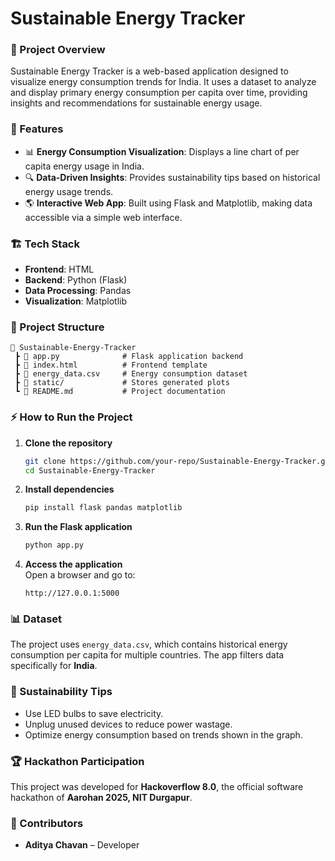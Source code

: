 # Sustainable Energy Tracker  

### 🚀 Project Overview  
Sustainable Energy Tracker is a web-based application designed to visualize energy consumption trends for India. It uses a dataset to analyze and display primary energy consumption per capita over time, providing insights and recommendations for sustainable energy usage.

### 📌 Features  
- 📊 **Energy Consumption Visualization**: Displays a line chart of per capita energy usage in India.  
- 🔍 **Data-Driven Insights**: Provides sustainability tips based on historical energy usage trends.  
- 🌎 **Interactive Web App**: Built using Flask and Matplotlib, making data accessible via a simple web interface.  

### 🏗️ Tech Stack  
- **Frontend**: HTML  
- **Backend**: Python (Flask)  
- **Data Processing**: Pandas  
- **Visualization**: Matplotlib  

### 📂 Project Structure  
```
📂 Sustainable-Energy-Tracker  
 ┣ 📄 app.py              # Flask application backend  
 ┣ 📄 index.html          # Frontend template  
 ┣ 📄 energy_data.csv     # Energy consumption dataset  
 ┣ 📂 static/             # Stores generated plots  
 ┗ 📄 README.md           # Project documentation  
```

### ⚡ How to Run the Project  
1. **Clone the repository**  
   ```sh
   git clone https://github.com/your-repo/Sustainable-Energy-Tracker.git  
   cd Sustainable-Energy-Tracker  
   ```
2. **Install dependencies**  
   ```sh
   pip install flask pandas matplotlib  
   ```
3. **Run the Flask application**  
   ```sh
   python app.py  
   ```
4. **Access the application**  
   Open a browser and go to:  
   ```
   http://127.0.0.1:5000  
   ```

### 📊 Dataset  
The project uses `energy_data.csv`, which contains historical energy consumption per capita for multiple countries. The app filters data specifically for **India**.

### 🌱 Sustainability Tips  
- Use LED bulbs to save electricity.  
- Unplug unused devices to reduce power wastage.  
- Optimize energy consumption based on trends shown in the graph.  

### 🏆 Hackathon Participation  
This project was developed for **Hackoverflow 8.0**, the official software hackathon of **Aarohan 2025, NIT Durgapur**.

### 🤝 Contributors  
- **Aditya Chavan** – Developer  
 


